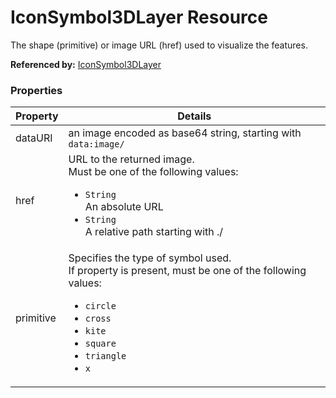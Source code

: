# IconSymbol3DLayer Resource

The shape (primitive) or image URL (href) used to visualize the features.

**Referenced by:** [IconSymbol3DLayer](iconSymbol3DLayer.md)

### Properties

| Property | Details
| --- | ---
| dataURI | an image encoded as base64 string, starting with `data:image/`
| href | URL to the returned image.<br>Must be one of the following values:<ul><li>`String`<br>An absolute URL</li><li>`String`<br>A relative path starting with ./</li></ul>
| primitive | Specifies the type of symbol used.<br>If property is present, must be one of the following values: <ul><li>`circle`</li><li>`cross`</li><li>`kite`</li><li>`square`</li><li>`triangle`</li><li>`x`</li></ul>



